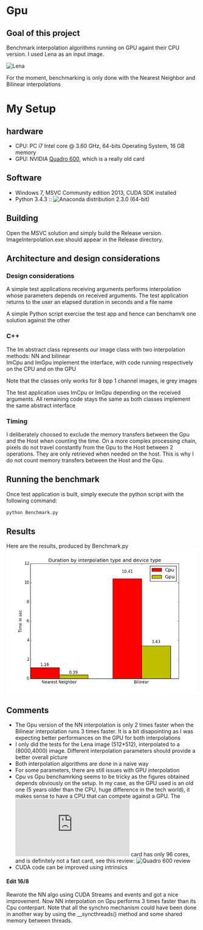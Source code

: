 # Gpu

## Goal of this project
Benchmark interpolation algorithms running on GPU againt their CPU version. I used Lena as an input image.
  
![Lena][Lena]

For the moment, benchmarking is only done with the Nearest Neighbor and Bilinear interpolations

# My Setup

hardware
--------
- CPU: PC i7 Intel core @ 3.60 GHz,  64-bits Operating System, 16 GB memory 
- GPU: NVIDIA [Quadro 600], which is a really old card

Software
--------
- Windows 7, MSVC Community edition 2013, CUDA SDK installed
- Python 3.4.3 :: ![Anaconda][Anaconda] distribution 2.3.0 (64-bit)

## Building

Open the MSVC solution and simply build the Release version. ImageInterpolation.exe should appear in the Release directory.

## Architecture and design considerations

### Design considerations
A simple test applications receiving arguments performs interpolation whose parameters depends on received arguments.
The test application returns to the user an elapsed duration in seconds and a file name

A simple Python script exercise the test app and hence can benchamrk one solution against the other

### C++
The Im abstract class represents our image class with two interpolation methods: NN and bilinear  
ImCpu and ImGpu implement the interface, with code running respectively on the CPU and on the GPU

Note that the classes only works for 8 bpp 1 channel images, ie grey images

The test application uses ImCpu or ImGpu depending on the received arguments. All remaining code stays the same as both classes implement the same abstract interface

### Timing
I deliberately choosed to exclude the memory transfers between the Gpu and the Host when counting the time. On a more complex processing chain, pixels do not travel constantly from the Gpu to the Host between 2 operations. They are only retrieved when needed on the host. This is why I do not count memory transfers between the Host and the Gpu.

## Running the benchmark
Once test application is built, simply execute the python script with the following command: 
```python
python Benchmark.py
```

## Results
Here are the results, produced by Benchmark.py
![Results][Results]

## Comments
- The Gpu version of the NN interpolation is only 2 times faster when the Bilinear interpolation runs 3 times faster. It is a bit disapointing as I was expecting better performances on the GPU for both interpolations
- I only did the tests for the Lena image (512*512), interpolated to a (8000,4000) image. Different interpolation parameters should provide a better overall picture
- Both interpolation algorithms are done in a naive way
- For some parameters, there are still issues with GPU interpolation
- Cpu vs Gpu benchamrking seems to be tricky as the figures obtained depends obviously on the setup. In my case, as the GPU used is an old one (5 years older than the CPU, huge difference in the tech world), it makes sense to have a CPU that can compete against a GPU. The ![Quadro 600][Quadro 600] card has only 96 cores, and is definitely not a fast card, see this review: ![Quadro 600 review][Quadro 600 review]
- CUDA code can be improved using intrinsics  
   
#### Edit 16/8
Rewrote the NN algo using CUDA Streams and events and got a nice improvement. Now NN interpolation on Gpu performs 3 times faster than its Cpu conterpart. Note that all the synchro mechanism could have been done in another way by using the __syncthreads() method and some shared memory between threads.

<!---
## Bonus
I found out the ![xkcd][xkcd] style while playing with ![Matplotlib][Matplotlib] ... I could not help myself to use it. Don't forget to checkout [Benchmark.py] to see how it works.
-->

[Lena]: http://www.cosy.sbg.ac.at/~pmeerw/Watermarking/lena_color.gif "Lena"
[Results]: /Release/CpuVsGpu.png
[xkcd]: http://xkcd.com/
[Anaconda]: https://www.continuum.io/why-anaconda
[Quadro 600]: http://www.nvidia.com/object/product-quadro-600-us.html
[Quadro 600 review]: https://www.dpreview.com/forums/post/53081447
[Benchmark.py]: /Release/Benchmark.py
[Matplotlib]: http://matplotlib.org/
